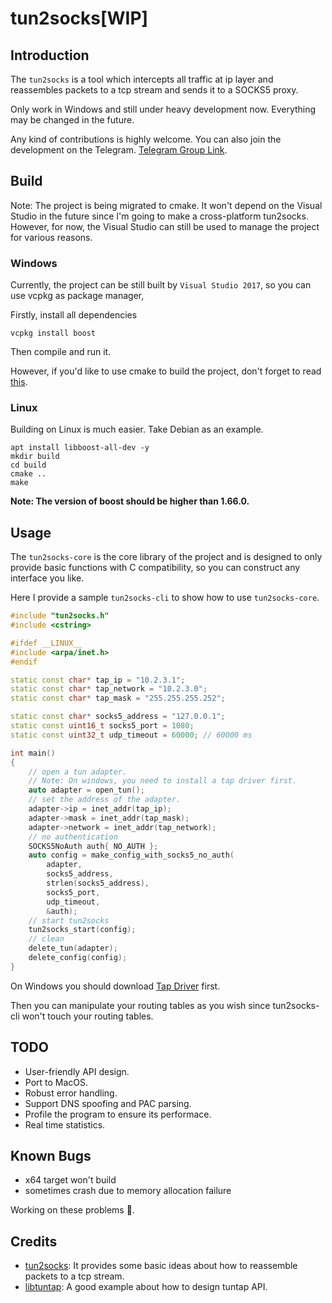 # tun2socks[WIP]

## Introduction

The `tun2socks` is a tool which intercepts all traffic at ip layer and reassembles packets to a tcp stream and sends it to a SOCKS5 proxy.

Only work in Windows and still under heavy development now. Everything may be changed in the future.

Any kind of contributions is highly welcome. You can also join the development on the Telegram. [Telegram Group Link](https://t.me/joinchat/HFFokxdMTSOdbL2bKIVhnw).

## Build

Note: The project is being migrated to cmake. It won't depend on the Visual Studio in the future since I'm going to make a cross-platform tun2socks. However, for now, the Visual Studio can still be used to manage the project for various reasons.

### Windows

Currently, the project can be still built by `Visual Studio 2017`, so you can use vcpkg as package manager,

Firstly, install all dependencies

```
vcpkg install boost
```

Then compile and run it.

However, if you'd like to use cmake to build the project, don't forget to read [this](https://github.com/Microsoft/vcpkg/blob/master/docs/examples/installing-and-using-packages.md#handling-libraries-without-native-cmake-support).

### Linux

Building on Linux is much easier. Take Debian as an example.

```
apt install libboost-all-dev -y
mkdir build
cd build
cmake ..
make
```

**Note: The version of boost should be higher than 1.66.0.**

## Usage

The `tun2socks-core` is the core library of the project and is designed to only provide basic functions with C compatibility, so you can construct any interface you like.

Here I provide a sample `tun2socks-cli` to show how to use `tun2socks-core`.

```C++
#include "tun2socks.h"
#include <cstring>

#ifdef __LINUX__
#include <arpa/inet.h>
#endif

static const char* tap_ip = "10.2.3.1";
static const char* tap_network = "10.2.3.0";
static const char* tap_mask = "255.255.255.252";

static const char* socks5_address = "127.0.0.1";
static const uint16_t socks5_port = 1080;
static const uint32_t udp_timeout = 60000; // 60000 ms

int main()
{
	// open a tun adapter.
	// Note: On windows, you need to install a tap driver first.
	auto adapter = open_tun();
	// set the address of the adapter.
	adapter->ip = inet_addr(tap_ip);
	adapter->mask = inet_addr(tap_mask);
	adapter->network = inet_addr(tap_network);
	// no authentication
	SOCKS5NoAuth auth{ NO_AUTH };
	auto config = make_config_with_socks5_no_auth(
		adapter, 
		socks5_address, 
		strlen(socks5_address), 
		socks5_port, 
		udp_timeout, 
		&auth);
	// start tun2socks
	tun2socks_start(config);
	// clean
	delete_tun(adapter);
	delete_config(config);
}
```

On Windows you should download [Tap Driver](http://build.openvpn.net/downloads/releases/latest/) first.

Then you can manipulate your routing tables as you wish since tun2socks-cli won't touch your routing tables.

## TODO

- User-friendly API design.
- Port to MacOS.
- Robust error handling.
- Support DNS spoofing and PAC parsing.
- Profile the program to ensure its performace.
- Real time statistics.

## Known Bugs

- x64 target won't build
- sometimes crash due to memory allocation failure

Working on these problems 💪.

## Credits

- [tun2socks](https://github.com/zhuhaow/tun2socks): It provides some basic ideas about how to reassemble packets to a tcp stream.
- [libtuntap](https://github.com/LaKabane/libtuntap): A good example about how to design tuntap API.